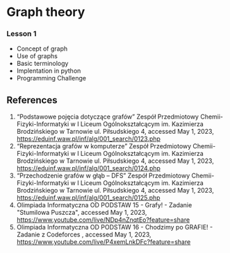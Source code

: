 # Graph theory

### Lesson 1
- Concept of graph
- Use of graphs
- Basic terminology
- Implentation in python
- Programming Challenge



## References

1. “Podstawowe pojęcia dotyczące grafów” Zespół Przedmiotowy Chemii-Fizyki-Informatyki w I Liceum Ogólnokształcącym im. Kazimierza Brodzińskiego w Tarnowie ul. Piłsudskiego 4, accessed May 1, 2023,<br/>
https://eduinf.waw.pl/inf/alg/001_search/0123.php
2. “Reprezentacja grafów w komputerze” Zespół Przedmiotowy Chemii-Fizyki-Informatyki w I Liceum Ogólnokształcącym im. Kazimierza Brodzińskiego w Tarnowie ul. Piłsudskiego 4, accessed May 1, 2023,<br/> https://eduinf.waw.pl/inf/alg/001_search/0124.php
3. “Przechodzenie grafów w głąb – DFS” Zespół Przedmiotowy Chemii-Fizyki-Informatyki w I Liceum Ogólnokształcącym im. Kazimierza Brodzińskiego w Tarnowie ul. Piłsudskiego 4, accessed May 1, 2023,<br/> https://eduinf.waw.pl/inf/alg/001_search/0125.php
4. Olimpiada Informatyczna OD PODSTAW 15 - Grafy! - Zadanie "Stumilowa Puszcza", accessed May 1, 2023, <br/> https://www.youtube.com/live/NDp4nZnqtEo?feature=share
5. Olimpiada Informatyczna OD PODSTAW 16 - Chodzimy po GRAFIE! - Zadanie z Codeforces , accessed May 1, 2023, <br/> https://www.youtube.com/live/P4xemLnkDFc?feature=share
